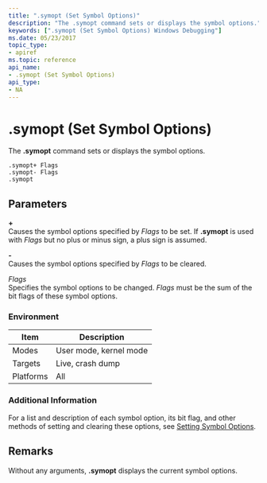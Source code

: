 ```yaml
---
title: ".symopt (Set Symbol Options)"
description: "The .symopt command sets or displays the symbol options."
keywords: [".symopt (Set Symbol Options) Windows Debugging"]
ms.date: 05/23/2017
topic_type:
- apiref
ms.topic: reference
api_name:
- .symopt (Set Symbol Options)
api_type:
- NA
---
```


# .symopt (Set Symbol Options)


The **.symopt** command sets or displays the symbol options.

```dbgcmd
.symopt+ Flags 
.symopt- Flags 
.symopt 
```

## <span id="ddk_meta_set_symbol_options_dbg"></span><span id="DDK_META_SET_SYMBOL_OPTIONS_DBG"></span>Parameters


<span id="______________"></span> **+**   
Causes the symbol options specified by *Flags* to be set. If **.symopt** is used with *Flags* but no plus or minus sign, a plus sign is assumed.

<span id="_______-______"></span> **-**   
Causes the symbol options specified by *Flags* to be cleared.

<span id="_______Flags______"></span><span id="_______flags______"></span><span id="_______FLAGS______"></span> *Flags*   
Specifies the symbol options to be changed. *Flags* must be the sum of the bit flags of these symbol options.

### Environment

|  Item  | Description          |
|--------|----------------------|
|Modes   |User mode, kernel mode|
|Targets |Live, crash dump      |
|Platforms|All                  |

 

### Additional Information

For a list and description of each symbol option, its bit flag, and other methods of setting and clearing these options, see [Setting Symbol Options](../debugger/symbol-options.md).

## Remarks

Without any arguments, **.symopt** displays the current symbol options.

 

 






